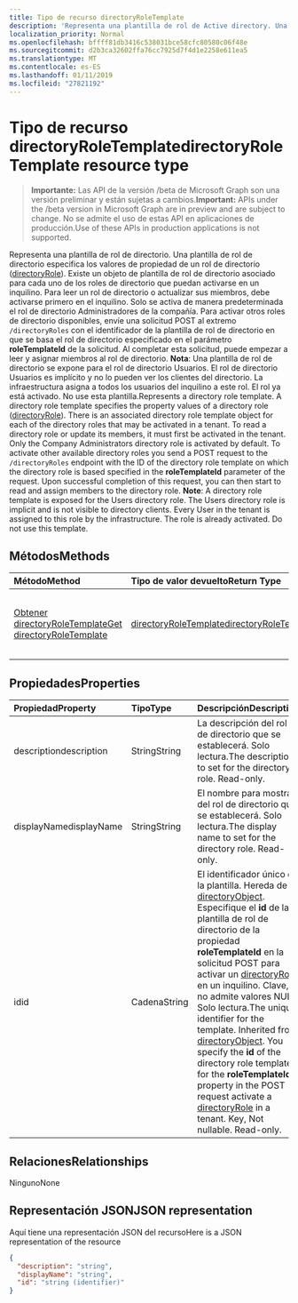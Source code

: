 ```yaml
---
title: Tipo de recurso directoryRoleTemplate
description: 'Representa una plantilla de rol de Active directory. Una plantilla de rol de Active directory especifica los valores de propiedad de un rol de Active directory (directoryRole). Hay un objeto de plantilla de rol asociados en el directorio para cada uno de los roles de Active directory que se pueden activar en un inquilino. Para leer un rol de Active directory o actualizar a sus miembros, debe activarse en primer lugar en el inquilino. Sólo el rol de Active directory de administradores de la compañía se activa de forma predeterminada. Para activar otros roles de Active directory disponibles enviar una solicitud POST para la `/directoryRoles` extremo con el identificador de la plantilla de rol de Active directory en el que se basa el rol de Active directory especificado en el parámetro **roleTemplateId** de la solicitud. Tras completar correctamente esta solicitud, a continuación, puede iniciar leer y asignar a miembros a la función de Active directory. **Nota**: una plantilla de rol de Active directory se expone para el rol de Active directory de los usuarios. La función de directorio de usuarios está implícita y no es visible para los clientes de Active directory. Todos los usuarios en el inquilino se asigna a este rol en la infraestructura. La función ya está activada. No use esta plantilla.'
localization_priority: Normal
ms.openlocfilehash: bffff81db3416c538031bce58cfc80580c06f48e
ms.sourcegitcommit: d2b3ca32602ffa76cc7925d7f4d1e2258e611ea5
ms.translationtype: MT
ms.contentlocale: es-ES
ms.lasthandoff: 01/11/2019
ms.locfileid: "27821192"
---
```

# <a name="directoryroletemplate-resource-type"></a><span data-ttu-id="86c27-114">Tipo de recurso directoryRoleTemplate</span><span class="sxs-lookup"><span data-stu-id="86c27-114">directoryRoleTemplate resource type</span></span>

> <span data-ttu-id="86c27-115">**Importante:** Las API de la versión /beta de Microsoft Graph son una versión preliminar y están sujetas a cambios.</span><span class="sxs-lookup"><span data-stu-id="86c27-115">**Important:** APIs under the /beta version in Microsoft Graph are in preview and are subject to change.</span></span> <span data-ttu-id="86c27-116">No se admite el uso de estas API en aplicaciones de producción.</span><span class="sxs-lookup"><span data-stu-id="86c27-116">Use of these APIs in production applications is not supported.</span></span>

<span data-ttu-id="86c27-p103">Representa una plantilla de rol de directorio. Una plantilla de rol de directorio especifica los valores de propiedad de un rol de directorio ([directoryRole](directoryrole.md)). Existe un objeto de plantilla de rol de directorio asociado para cada uno de los roles de directorio que puedan activarse en un inquilino. Para leer un rol de directorio o actualizar sus miembros, debe activarse primero en el inquilino. Solo se activa de manera predeterminada el rol de directorio Administradores de la compañía. Para activar otros roles de directorio disponibles, envíe una solicitud POST al extremo `/directoryRoles` con el identificador de la plantilla de rol de directorio en que se basa el rol de directorio especificado en el parámetro **roleTemplateId** de la solicitud. Al completar esta solicitud, puede empezar a leer y asignar miembros al rol de directorio. **Nota**: Una plantilla de rol de directorio se expone para el rol de directorio Usuarios. El rol de directorio Usuarios es implícito y no lo pueden ver los clientes del directorio. La infraestructura asigna a todos los usuarios del inquilino a este rol. El rol ya está activado. No use esta plantilla.</span><span class="sxs-lookup"><span data-stu-id="86c27-p103">Represents a directory role template. A directory role template specifies the property values of a directory role ([directoryRole](directoryrole.md)). There is an associated directory role template object for each of the directory roles that may be activated in a tenant. To read a directory role or update its members, it must first be activated in the tenant. Only the Company Administrators directory role is activated by default. To activate other available directory roles you send a POST request to the `/directoryRoles` endpoint with the ID of the directory role template on which the directory role is based specified in the **roleTemplateId** parameter of the request. Upon successful completion of this request, you can then start to read and assign members to the directory role. **Note**: A directory role template is exposed for the Users directory role. The Users directory role is implicit and is not visible to directory clients. Every User in the tenant is assigned to this role by the infrastructure. The role is already activated. Do not use this template.</span></span>


## <a name="methods"></a><span data-ttu-id="86c27-129">Métodos</span><span class="sxs-lookup"><span data-stu-id="86c27-129">Methods</span></span>

| <span data-ttu-id="86c27-130">Método</span><span class="sxs-lookup"><span data-stu-id="86c27-130">Method</span></span>       | <span data-ttu-id="86c27-131">Tipo de valor devuelto</span><span class="sxs-lookup"><span data-stu-id="86c27-131">Return Type</span></span>  |<span data-ttu-id="86c27-132">Descripción</span><span class="sxs-lookup"><span data-stu-id="86c27-132">Description</span></span>|
|:---------------|:--------|:----------|
|[<span data-ttu-id="86c27-133">Obtener directoryRoleTemplate</span><span class="sxs-lookup"><span data-stu-id="86c27-133">Get directoryRoleTemplate</span></span>](../api/directoryroletemplate-get.md) | [<span data-ttu-id="86c27-134">directoryRoleTemplate</span><span class="sxs-lookup"><span data-stu-id="86c27-134">directoryRoleTemplate</span></span>](directoryroletemplate.md) |<span data-ttu-id="86c27-135">Lea las propiedades y las relaciones del objeto directoryRoleTemplate.</span><span class="sxs-lookup"><span data-stu-id="86c27-135">Read properties and relationships of directoryRoleTemplate object.</span></span>|

## <a name="properties"></a><span data-ttu-id="86c27-136">Propiedades</span><span class="sxs-lookup"><span data-stu-id="86c27-136">Properties</span></span>
| <span data-ttu-id="86c27-137">Propiedad</span><span class="sxs-lookup"><span data-stu-id="86c27-137">Property</span></span>     | <span data-ttu-id="86c27-138">Tipo</span><span class="sxs-lookup"><span data-stu-id="86c27-138">Type</span></span>   |<span data-ttu-id="86c27-139">Descripción</span><span class="sxs-lookup"><span data-stu-id="86c27-139">Description</span></span>|
|:---------------|:--------|:----------|
|<span data-ttu-id="86c27-140">description</span><span class="sxs-lookup"><span data-stu-id="86c27-140">description</span></span>|<span data-ttu-id="86c27-141">String</span><span class="sxs-lookup"><span data-stu-id="86c27-141">String</span></span>|<span data-ttu-id="86c27-p104">La descripción del rol de directorio que se establecerá. Solo lectura.</span><span class="sxs-lookup"><span data-stu-id="86c27-p104">The description to set for the directory role. Read-only.</span></span>|
|<span data-ttu-id="86c27-144">displayName</span><span class="sxs-lookup"><span data-stu-id="86c27-144">displayName</span></span>|<span data-ttu-id="86c27-145">String</span><span class="sxs-lookup"><span data-stu-id="86c27-145">String</span></span>|<span data-ttu-id="86c27-p105">El nombre para mostrar del rol de directorio que se establecerá. Solo lectura.</span><span class="sxs-lookup"><span data-stu-id="86c27-p105">The display name to set for the directory role. Read-only.</span></span> |
|<span data-ttu-id="86c27-148">id</span><span class="sxs-lookup"><span data-stu-id="86c27-148">id</span></span>|<span data-ttu-id="86c27-149">Cadena</span><span class="sxs-lookup"><span data-stu-id="86c27-149">String</span></span>|<span data-ttu-id="86c27-p106">El identificador único de la plantilla. Hereda de [directoryObject](directoryobject.md). Especifique el **id** de la plantilla de rol de directorio de la propiedad **roleTemplateId** en la solicitud POST para activar un [directoryRole](directoryrole.md) en un inquilino. Clave, no admite valores NULL. Solo lectura.</span><span class="sxs-lookup"><span data-stu-id="86c27-p106">The unique identifier for the template. Inherited from [directoryObject](directoryobject.md). You specify the **id** of the directory role template for the **roleTemplateId** property in the POST request activate a [directoryRole](directoryrole.md) in a tenant. Key, Not nullable. Read-only.</span></span>|

## <a name="relationships"></a><span data-ttu-id="86c27-155">Relaciones</span><span class="sxs-lookup"><span data-stu-id="86c27-155">Relationships</span></span>
<span data-ttu-id="86c27-156">Ninguno</span><span class="sxs-lookup"><span data-stu-id="86c27-156">None</span></span>



## <a name="json-representation"></a><span data-ttu-id="86c27-157">Representación JSON</span><span class="sxs-lookup"><span data-stu-id="86c27-157">JSON representation</span></span>

<span data-ttu-id="86c27-158">Aquí tiene una representación JSON del recurso</span><span class="sxs-lookup"><span data-stu-id="86c27-158">Here is a JSON representation of the resource</span></span>

<!-- {
  "blockType": "resource",
  "optionalProperties": [

  ],
  "keyProperty": "id",
  "@odata.type": "microsoft.graph.directoryRoleTemplate"
}-->

```json
{
  "description": "string",
  "displayName": "string",
  "id": "string (identifier)"
}

```

<!-- uuid: 8fcb5dbc-d5aa-4681-8e31-b001d5168d79
2015-10-25 14:57:30 UTC -->
<!-- {
  "type": "#page.annotation",
  "description": "directoryRoleTemplate resource",
  "keywords": "",
  "section": "documentation",
  "tocPath": ""
}-->
